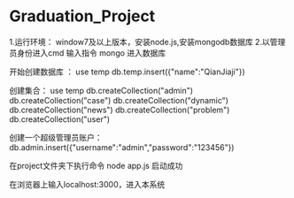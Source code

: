 # Graduation_Project
1.运行环境：
window7及以上版本，安装node.js,安装mongodb数据库
2.以管理员身份进入cmd
输入指令  mongo  进入数据库

开始创建数据库 ：
use temp
db.temp.insert({"name":"QianJiaji"})

创建集合：
use temp
db.createCollection("admin")
db.createCollection("case")
db.createCollection("dynamic")
db.createCollection("news")
db.createCollection("problem")
db.createCollection("user")

创建一个超级管理员账户：
db.admin.insert({"username":"admin","password":"123456"})

在project文件夹下执行命令
node app.js  启动成功

在浏览器上输入localhost:3000，进入本系统
  
